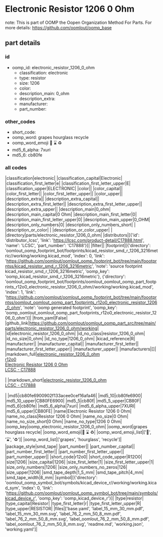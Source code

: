 # Electronic Resistor 1206 0 Ohm  

note: This is part of OOMP the Oopen Organization Method For Parts. For more details: https://github.com/oomlout/oomp_base

##  part details





### id
* oomp_id: electronic_resistor_1206_0_ohm
  * classification: electronic
  * type: resistor
  * size: 1206
  * color: 
  * description_main: 0_ohm
  * description_extra: 
  * manufacturer: 
  * part_number: 

### other_codes
* short_code: 
* oomp_word: grapes hourglass recycle
* oomp_word_emoji :grapes: :hourglass: :recycle:
* md5_6_alpha: 7xuri
* md5_6: cb80fe

### all codes 
|classification|electronic|
|classification_capital|Electronic|
|classification_first_letter|e|
|classification_first_letter_upper|E|
|classification_upper|ELECTRONIC|
|color||
|color_capital||
|color_first_letter||
|color_first_letter_upper||
|color_upper||
|description_extra||
|description_extra_capital||
|description_extra_first_letter||
|description_extra_first_letter_upper||
|description_extra_upper||
|description_main|0_ohm|
|description_main_capital|0 Ohm|
|description_main_first_letter|0|
|description_main_first_letter_upper|0|
|description_main_upper|0_OHM|
|description_only_numbers|0|
|description_only_numbers_short| |
|description_or_color| |
|description_or_color_upper| |
|directory|parts/electronic_resistor_1206_0_ohm|
|distributors|[{'id': 'distributor_lcsc', 'link': 'https://lcsc.com/product-detail/C17888.html', 'name': 'LCSC', 'part_number': 'C17888'}]|
|filter||
|footprint|[{'directory': 'oomlout_oomp_footprint_bot/footprints/kicad_resistor_smd_r_1206_3216metric//working/working.kicad_mod', 'index': 0, 'link': 'https://github.com/oomlout/oomlout_oomp_footprint_bot/tree/main/foootprntss/kicad_resistor_smd_r_1206_3216metric', 'note': 'source footprint kicad_resistor_smd_r_1206_3216metric', 'oomp_key': 'oomp_kicad_resistor_smd_r_1206_3216metric'}, {'directory': 'oomlout_oomp_footprint_bot/footprints/oomlout_oomlout_oomp_part_footprints_r12o0_electronic_resistor_1206_0_ohm//working/working.kicad_mod', 'index': 1, 'link': 'https://github.com/oomlout/oomlout_oomp_footprint_bot/tree/main/foootprntss/oomlout_oomlout_oomp_part_footprints_r12o0_electronic_resistor_1206_0_ohm', 'note': 'oomp generated footprint', 'oomp_key': 'oomp_oomlout_oomlout_oomp_part_footprints_r12o0_electronic_resistor_1206_0_ohm'}]|
|from_yaml|False|
|github_link|https://github.com/oomlout/oomlout_oomp_part_src/tree/main/parts/electronic_resistor_1206_0_ohm/working|
|id|electronic_resistor_1206_0_ohm|
|id_no_class|resistor_1206_0_ohm|
|id_no_size|0_ohm|
|id_no_type|1206_0_ohm|
|kicad_reference|R|
|manufacturer||
|manufacturer_capital||
|manufacturer_first_letter||
|manufacturer_first_letter_upper||
|manufacturer_upper||
|manufacturers|[]|
|markdown_full|[electronic_resistor_1206_0_ohm](https://github.com/oomlout/oomlout_oomp_part_src/tree/main/parts/electronic_resistor_1206_0_ohm/working)<br>[r12o0](https://github.com/oomlout/oomlout_oomp_part_src/tree/main/parts/electronic_resistor_1206_0_ohm/working)<br>[Electronic Resistor 1206 0 Ohm](https://github.com/oomlout/oomlout_oomp_part_src/tree/main/parts/electronic_resistor_1206_0_ohm/working)<br>[LCSC - C17888<br>](https://lcsc.com/product-detail/C17888.html)<br>|
|markdown_short|[electronic_resistor_1206_0_ohm](https://github.com/oomlout/oomlout_oomp_part_src/tree/main/parts/electronic_resistor_1206_0_ohm/working)<br>[LCSC - C17888<br>](https://lcsc.com/product-detail/C17888.html)<br>|
|md5|cb80fe6900902f133acee0cef16afa46|
|md5_10|cb80fe6900|
|md5_10_upper|CB80FE6900|
|md5_5|cb80f|
|md5_5_upper|CB80F|
|md5_6|cb80fe|
|md5_6_alpha|7xuri|
|md5_6_alpha_upper|7XURI|
|md5_6_upper|CB80FE|
|name|Electronic Resistor 1206 0 Ohm|
|name_no_class|Resistor 1206 0 Ohm|
|name_no_size|0 Ohm|
|name_no_size_short|0 Ohm|
|name_no_type|1206 0 Ohm|
|oomp_key|oomp_electronic_resistor_1206_0_ohm|
|oomp_word|grapes hourglass recycle|
|oomp_word_emoji|:grapes: :hourglass: :recycle:|
|oomp_word_emoji_list|[':grapes:', ':hourglass:', ':recycle:']|
|oomp_word_list|['grapes', 'hourglass', 'recycle']|
|package_style|smd_tape|
|part_number||
|part_number_capital||
|part_number_first_letter||
|part_number_first_letter_upper||
|part_number_upper||
|short_code|r12o0|
|short_code_upper|R12O0|
|size|1206|
|size_capital|1206|
|size_first_letter|1|
|size_first_letter_upper|1|
|size_only_numbers|1206|
|size_only_numbers_no_zeros|126|
|size_upper|1206|
|smd_tape_depth|1_5_mm|
|smd_tape_pitch|4_mm|
|smd_tape_width|8_mm|
|symbol|[{'directory': 'oomlout_oomp_symbol_bot/symbols/kicad_device_r//working/working.kicad_sym', 'index': 0, 'link': 'https://github.com/oomlout/oomlout_oomp_symbol_bot/tree/main/symbols/kicad_device_r', 'oomp_key': 'oomp_kicad_device_r'}]|
|type|resistor|
|type_capital|Resistor|
|type_first_letter|r|
|type_first_letter_upper|R|
|type_upper|RESISTOR|
|files|['base.yaml', 'label_15_mm_30_mm.pdf', 'label_15_mm_30_mm.svg', 'label_76_2_mm_50_8_mm.pdf', 'label_76_2_mm_50_8_mm.svg', 'label_oomlout_76_2_mm_50_8_mm.pdf', 'label_oomlout_76_2_mm_50_8_mm.svg', 'readme.md', 'working.json', 'working.yaml']|
